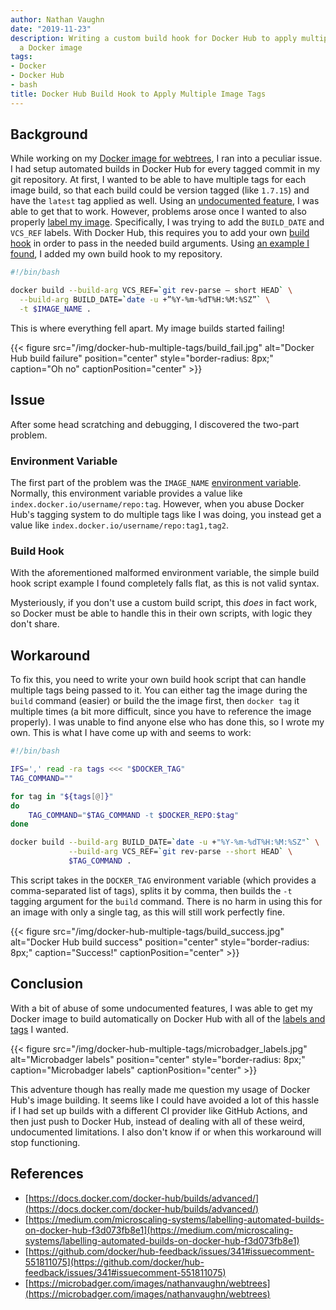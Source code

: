 ```yaml
---
author: Nathan Vaughn
date: "2019-11-23"
description: Writing a custom build hook for Docker Hub to apply multiple tags to
  a Docker image
tags:
- Docker
- Docker Hub
- bash
title: Docker Hub Build Hook to Apply Multiple Image Tags
---
```


## Background

While working on my
[Docker image for webtrees](https://github.com/NathanVaughn/webtrees-docker),
I ran into a peculiar issue. I had setup automated builds in Docker Hub for every
tagged commit in my git repository.
At first, I wanted to be able to have multiple tags for
each image build, so that each build could be version tagged (like `1.7.15`) and
have the `latest` tag applied as well.
Using an [undocumented feature](https://github.com/docker/hub-feedback/issues/341#issuecomment-551808767),
I was able to get that to work. However, problems arose once I wanted to also properly
[label my image](https://medium.com/@chamilad/lets-make-your-docker-image-better-than-90-of-existing-ones-8b1e5de950d).
Specifically, I was trying to add the `BUILD_DATE` and `VCS_REF` labels. 
With Docker Hub, this requires
you to add your own [build hook](https://docs.docker.com/docker-hub/builds/advanced/)
in order to pass in the needed build arguments.
Using [an example I found](https://medium.com/microscaling-systems/labelling-automated-builds-on-docker-hub-f3d073fb8e1),
I added my own build hook to my repository.

```bash
#!/bin/bash

docker build --build-arg VCS_REF=`git rev-parse — short HEAD` \
  --build-arg BUILD_DATE=`date -u +”%Y-%m-%dT%H:%M:%SZ”` \
  -t $IMAGE_NAME .
```

This is where everything fell apart. My image builds started failing!

{{< figure src="/img/docker-hub-multiple-tags/build_fail.jpg" alt="Docker Hub build failure" position="center" style="border-radius: 8px;" caption="Oh no" captionPosition="center" >}}

## Issue

After some head scratching and debugging, I discovered the two-part problem.

### Environment Variable

The first part of the problem was the `IMAGE_NAME`
[environment variable](https://docs.docker.com/docker-hub/builds/advanced/#environment-variables-for-building-and-testing).
Normally, this environment variable provides a value like 
`index.docker.io/username/repo:tag`. However, when you abuse
Docker Hub's tagging system to do multiple tags like I was doing, 
you instead get a value like `index.docker.io/username/repo:tag1,tag2`.

### Build Hook

With the aforementioned malformed environment variable, the simple build hook
script example I found completely falls flat, as this is not valid syntax.

Mysteriously, if you don't use
a custom build script, this *does* in fact work, so Docker must be able to handle
this in their own scripts, with logic they don't share.

## Workaround

To fix this, you need to write your own build hook script that can handle multiple
tags being passed to it. You can either tag the image during the `build` 
command (easier) or build the the image first, then `docker tag` it multiple times 
(a bit more difficult, since you have to reference the image properly). 
I was unable to find anyone else who has done this, so I wrote my own.
This is what I have come up with and seems to work:

```bash
#!/bin/bash

IFS=',' read -ra tags <<< "$DOCKER_TAG"
TAG_COMMAND=""

for tag in "${tags[@]}"
do
    TAG_COMMAND="$TAG_COMMAND -t $DOCKER_REPO:$tag"
done

docker build --build-arg BUILD_DATE=`date -u +"%Y-%m-%dT%H:%M:%SZ"` \
             --build-arg VCS_REF=`git rev-parse --short HEAD` \
             $TAG_COMMAND .
```

This script takes in the `DOCKER_TAG` environment variable 
(which provides a comma-separated list of tags), splits it by comma, then builds
the `-t` tagging argument for the `build` command. There is no harm in
using this for an image with only a single tag, as this will still work perfectly
fine.

{{< figure src="/img/docker-hub-multiple-tags/build_success.jpg" alt="Docker Hub build success" position="center" style="border-radius: 8px;" caption="Success!" captionPosition="center" >}}

## Conclusion

With a bit of abuse of some undocumented features, I was able to get my Docker image
to build automatically on Docker Hub with all of the
[labels and tags](https://microbadger.com/images/nathanvaughn/webtrees) I wanted.

{{< figure src="/img/docker-hub-multiple-tags/microbadger_labels.jpg" alt="Microbadger labels" position="center" style="border-radius: 8px;" caption="Microbadger labels" captionPosition="center" >}}

This adventure though has really made me question my usage of Docker Hub's
image building. It seems like I could have avoided a lot of this hassle if I
had set up builds with a different CI provider like GitHub Actions, and then just
push to Docker Hub, instead of dealing with all of these weird, undocumented
limitations. I also don't know if or when this workaround will stop functioning.

## References
- [https://docs.docker.com/docker-hub/builds/advanced/](https://docs.docker.com/docker-hub/builds/advanced/)
- [https://medium.com/microscaling-systems/labelling-automated-builds-on-docker-hub-f3d073fb8e1](https://medium.com/microscaling-systems/labelling-automated-builds-on-docker-hub-f3d073fb8e1)
- [https://github.com/docker/hub-feedback/issues/341#issuecomment-551811075](https://github.com/docker/hub-feedback/issues/341#issuecomment-551811075)
- [https://microbadger.com/images/nathanvaughn/webtrees](https://microbadger.com/images/nathanvaughn/webtrees)